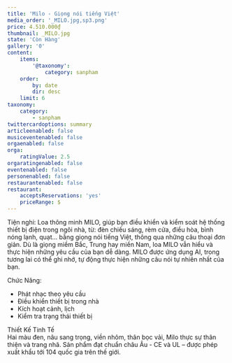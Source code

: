 ```yaml
---
title: 'Milo - Giọng nói tiếng Việt'
media_order: '_MILO.jpg,sp3.png'
price: 4.510.000₫
thumbnail: _MILO.jpg
state: 'Còn Hàng'
gallery: '0'
content:
    items:
        '@taxonomy':
            category: sanpham
    order:
        by: date
        dir: desc
    limit: 6
taxonomy:
    category:
        - sanpham
twittercardoptions: summary
articleenabled: false
musiceventenabled: false
orgaenabled: false
orga:
    ratingValue: 2.5
orgaratingenabled: false
eventenabled: false
personenabled: false
restaurantenabled: false
restaurant:
    acceptsReservations: 'yes'
    priceRange: $
---
```


<p>Tiện nghi: Loa th&ocirc;ng minh MILO, gi&uacute;p bạn điều khiển v&agrave; kiểm so&aacute;t hệ thống thiết bị điện trong ng&ocirc;i nh&agrave;, từ: đ&egrave;n chiếu s&aacute;ng, r&egrave;m cửa, điều h&ograve;a, b&igrave;nh n&oacute;ng lạnh, quạt... bằng giọng n&oacute;i tiếng Việt, th&ocirc;ng qua những c&acirc;u thoại đơn giản. D&ugrave; l&agrave; giọng miềm Bắc, Trung hay miền Nam, loa MILO vẫn hiểu v&agrave; thực hiện những y&ecirc;u cầu của bạn dễ d&agrave;ng. MILO được ứng dụng AI, trong tương lai c&oacute; thể ghi nhớ, tự động thực hiện những c&acirc;u n&oacute;i tự nhi&ecirc;n nhất của bạn.</p>
<p>Chức Năng:</p>
<ul>
<li>Ph&aacute;t nhạc theo y&ecirc;u cầu</li>
<li>Điều khiển thiết bị trong nh&agrave;</li>
<li>K&iacute;ch hoạt cảnh, lịch</li>
<li>Kiểm tra trạng th&aacute;i thiết bị</li>
</ul>
<p>Thiết Kế Tinh Tế<br />Hai m&agrave;u đen, n&acirc;u sang trọng, viền nh&ocirc;m, th&acirc;n bọc vải, Milo thực sự th&acirc;n thiện v&agrave; trang nh&atilde;. Sản phẩm đạt chuẩn ch&acirc;u &Acirc;u - CE v&agrave; UL &ndash; được ph&eacute;p xuất khẩu tới 104 quốc gia tr&ecirc;n thế giới.</p>
<p><img src="/newv1/nha-thong-minh/loa-thong-minh-milo-giong-noi-tieng-viet/sp3.png" alt="" /></p>